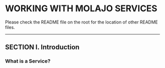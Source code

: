 # WORKING WITH MOLAJO SERVICES #

Please check the README file on the root for the location of other README files.

---

## SECTION I. Introduction ##

### What is a Service? ###
